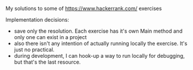 My solutions to some of https://www.hackerrank.com/ exercises

Implementation decisions:
- save only the resolution. Each exercise has it's own Main method and only one can exist in a project
- also there isn't any intention of actually running locally the exercise. It's just no practical.
- during development, I can hook-up a way to run locally for debugging, but that's the last resource.
